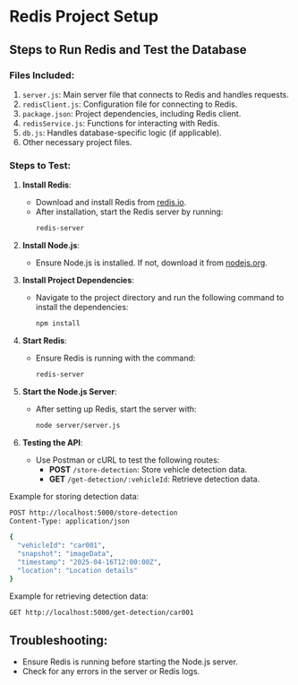 
# Redis Project Setup

## Steps to Run Redis and Test the Database

### Files Included:
1. `server.js`: Main server file that connects to Redis and handles requests.
2. `redisClient.js`: Configuration file for connecting to Redis.
3. `package.json`: Project dependencies, including Redis client.
4. `redisService.js`: Functions for interacting with Redis.
5. `db.js`: Handles database-specific logic (if applicable).
6. Other necessary project files.

### Steps to Test:

1. **Install Redis**:
   - Download and install Redis from [redis.io](https://redis.io/download).
   - After installation, start the Redis server by running:
     ```bash
     redis-server
     ```

2. **Install Node.js**:
   - Ensure Node.js is installed. If not, download it from [nodejs.org](https://nodejs.org/).

3. **Install Project Dependencies**:
   - Navigate to the project directory and run the following command to install the dependencies:
     ```bash
     npm install
     ```

4. **Start Redis**:
   - Ensure Redis is running with the command:
     ```bash
     redis-server
     ```

5. **Start the Node.js Server**:
   - After setting up Redis, start the server with:
     ```bash
     node server/server.js
     ```

6. **Testing the API**:
   - Use Postman or cURL to test the following routes:
     - **POST** `/store-detection`: Store vehicle detection data.
     - **GET** `/get-detection/:vehicleId`: Retrieve detection data.

Example for storing detection data:
```bash
POST http://localhost:5000/store-detection
Content-Type: application/json

{
  "vehicleId": "car001",
  "snapshot": "imageData",
  "timestamp": "2025-04-16T12:00:00Z",
  "location": "Location details"
}
```

Example for retrieving detection data:
```bash
GET http://localhost:5000/get-detection/car001
```

## Troubleshooting:
- Ensure Redis is running before starting the Node.js server.
- Check for any errors in the server or Redis logs.
